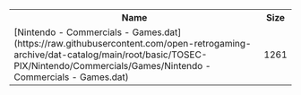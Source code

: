 <table>
<tr><th>Name</th><th>Size</th></tr>
<tr><td>
[Nintendo - Commercials - Games.dat](https://raw.githubusercontent.com/open-retrogaming-archive/dat-catalog/main/root/basic/TOSEC-PIX/Nintendo/Commercials/Games/Nintendo - Commercials - Games.dat)
</td><td>1261</td></tr>
</table>

